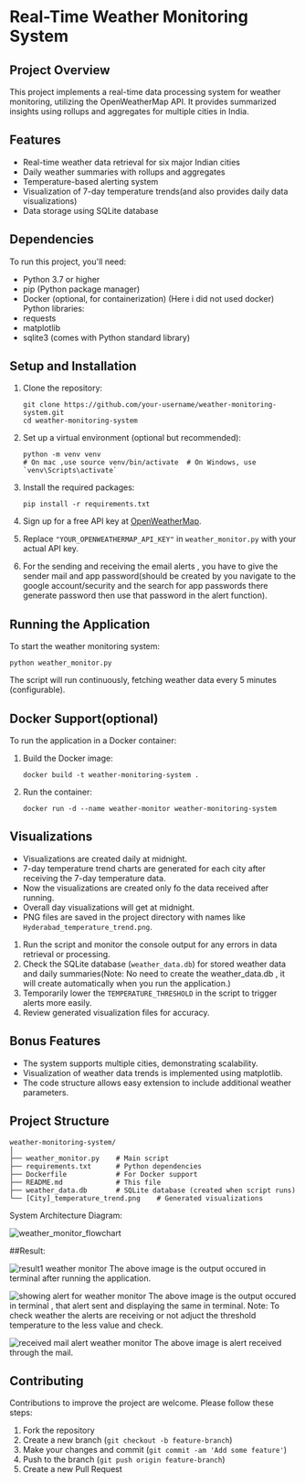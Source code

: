 # Real-Time Weather Monitoring System

## Project Overview

This project implements a real-time data processing system for weather monitoring, utilizing the OpenWeatherMap API. It provides summarized insights using rollups and aggregates for multiple cities in India.

## Features

- Real-time weather data retrieval for six major Indian cities
- Daily weather summaries with rollups and aggregates
- Temperature-based alerting system
- Visualization of 7-day temperature trends(and also provides daily data visualizations)
- Data storage using SQLite database

## Dependencies

To run this project, you'll need:

- Python 3.7 or higher
- pip (Python package manager)
- Docker (optional, for containerization)
  (Here i did not used docker)
Python libraries:
- requests
- matplotlib
- sqlite3 (comes with Python standard library)

## Setup and Installation

1. Clone the repository:
   ```
   git clone https://github.com/your-username/weather-monitoring-system.git
   cd weather-monitoring-system
   ```

2. Set up a virtual environment (optional but recommended):
   ```
   python -m venv venv
   # On mac ,use source venv/bin/activate  # On Windows, use `venv\Scripts\activate`
   ```

3. Install the required packages:
   ```
   pip install -r requirements.txt
   ```

4. Sign up for a free API key at [OpenWeatherMap](https://openweathermap.org/api).

5. Replace `"YOUR_OPENWEATHERMAP_API_KEY"` in `weather_monitor.py` with your actual API key.

6. For the sending and receiving the email alerts , you have to give the sender mail and app password(should be created by you navigate to the google account/security and the search for app passwords there generate password then use that password in the alert function).

## Running the Application

To start the weather monitoring system:

```
python weather_monitor.py
```

The script will run continuously, fetching weather data every 5 minutes (configurable).

## Docker Support(optional)

To run the application in a Docker container:

1. Build the Docker image:
   ```
   docker build -t weather-monitoring-system .
   ```

2. Run the container:
   ```
   docker run -d --name weather-monitor weather-monitoring-system
   ```

## Visualizations

- Visualizations are created daily at midnight.
- 7-day temperature trend charts are generated for each city after receiving the 7-day temperature data.
- Now the visualizations are created only fo the data received after running.
- Overall day visualizations will get at midnight.
- PNG files are saved in the project directory with names like `Hyderabad_temperature_trend.png`.



1. Run the script and monitor the console output for any errors in data retrieval or processing.
2. Check the SQLite database (`weather_data.db`) for stored weather data and daily summaries(Note: No need to create the weather_data.db , it will create automatically when you run the application.)
3. Temporarily lower the `TEMPERATURE_THRESHOLD` in the script to trigger alerts more easily.
4. Review generated visualization files for accuracy.

## Bonus Features

- The system supports multiple cities, demonstrating scalability.
- Visualization of weather data trends is implemented using matplotlib.
- The code structure allows easy extension to include additional weather parameters.

## Project Structure

```
weather-monitoring-system/
│
├── weather_monitor.py    # Main script
├── requirements.txt      # Python dependencies
├── Dockerfile            # For Docker support
├── README.md             # This file
├── weather_data.db       # SQLite database (created when script runs)
└── [City]_temperature_trend.png    # Generated visualizations
```
System Architecture Diagram:

![weather_monitor_flowchart](https://github.com/user-attachments/assets/39297f47-990c-417f-bb76-7f5c722d2ec8)



##Result:
   
![result1 weather monitor](https://github.com/user-attachments/assets/84847c78-0bf8-4aca-b0a2-e7aa3309d40d)
The above image is the output occured in terminal after running the application. 


![showing alert for weather monitor](https://github.com/user-attachments/assets/3b0e0325-b5b5-4a01-ac5a-e23a8dc6521c)
The above image is the output occured in terminal , that alert sent and displaying the same in terminal.
Note: To check weather the alerts are receiving or not adjuct the threshold temperature to the less value and check.


![received mail alert weather monitor](https://github.com/user-attachments/assets/1002cd77-bfc2-4488-83d6-8923ec7b8d60)
The above image is alert received through the mail.



## Contributing

Contributions to improve the project are welcome. Please follow these steps:

1. Fork the repository
2. Create a new branch (`git checkout -b feature-branch`)
3. Make your changes and commit (`git commit -am 'Add some feature'`)
4. Push to the branch (`git push origin feature-branch`)
5. Create a new Pull Request
